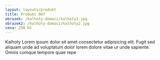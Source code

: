 ```yaml
---
layout: layouts/produkt
title: Produkt 007
obrazek: /kalhoty-domaci/kalhoty1.jpg
obrazek2: /kalhoty-domaci/kalhoty2.jpg
cena: 250 Kč
---
```


Kalhoty Lorem ipsum dolor sit amet consectetur adipisicing elit. Fugit sed aliquam unde ad voluptatum dolor lorem dolore vitae ur unde sapiente. Omnis cumque tempore quae repe